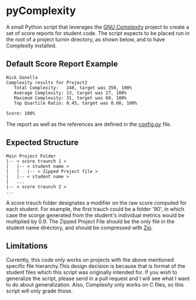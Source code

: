 # pyComplexity

A small Python script that leverages the 
[GNU Complexity](http://www.gnu.org/software/complexity) project to create a
set of score reports for student code. The script expects to be placed run in
the root of a project turnin directory, as shown below, and to have 
Complexity installed. 

## Default Score Report Example
```
Nick Gonella
Complexity results for Project2
   Total Complexity:   248, target was 350, 100%
   Average Complexity: 13, target was 27, 100%
   Maximum Complexity: 31, target was 60, 100%
   Top Quartile Ratio: 0.45, target was 0.60, 100%

Score: 100%
```
The report as well as the references are defined in the
[config.py](config.py) file.

## Expected Structure
```
Main Project Folder
|-- < score traunch 1 >
|   |-- < student name >
|   |   |-- < Zipped Project file >
|   |-- < student name >
|   ...
|-- < score traunch 2 >
...
```
A score trauch folder designates a modifier on the raw score computed for
each student. For example, the first trauch could be a folder '90', in which
case the scorge generated from the student's individual metrics would be
multiplied by 0.9. The Zipped Project File should be the only file in the
student name directory, and should be compressed with
[Zip](http://www.info-zip.org/Zip.html).

## Limitations
Currently, this code only works on projects with the above mentioned specific 
file hierarchy.This design decision is because that is format of the student
files which this script was originally intended for. If you wish
to generalize the script, please send in a pull request and I will see what
I want to do about generalization. Also, Complexity only works on C files,
so this script will only grade those.

